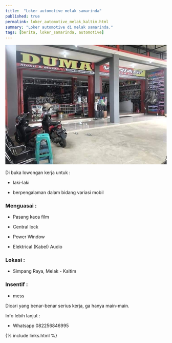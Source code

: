 ```yaml
---
title:  "Loker automotive melak samarinda"
published: true
permalink: loker_automotive_melak_kaltim.html
summary: "Loker automotive di melak samarinda."
tags: [berita, loker_samarinda, automotive]
---
```


![otomotif melak kaltim](/images/otomotif-melak-kaltim.jpg)

Di buka lowongan kerja untuk :
 
- laki-laki

- berpengalaman dalam bidang variasi mobil

### Menguasai :

- Pasang kaca film

- Central lock

- Power Window

- Elektrical (Kabel) Audio

### Lokasi :

- Simpang Raya, Melak - Kaltim

### Insentif : 

- mess

Dicari yang benar-benar serius kerja, ga hanya main-main.

Info lebih lanjut :

- Whatsapp 082256846995

{% include links.html %}
